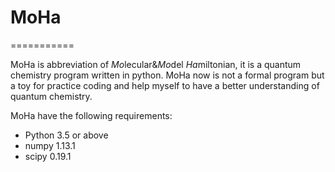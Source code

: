 # MoHa
===========

MoHa is abbreviation of *Mo*lecular&*Mo*del *Ha*miltonian, it is a quantum chemistry program written in python. MoHa now is
not a formal program but a toy for practice coding and help myself to have a better understanding of quantum chemistry.


MoHa have the following requirements:

- Python 3.5 or above
- numpy 1.13.1 
- scipy 0.19.1  
